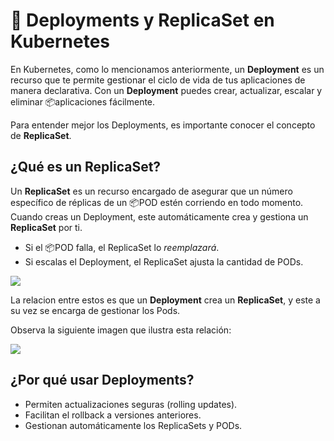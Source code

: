 ﻿# 🚀 Deployments y ReplicaSet en Kubernetes

En Kubernetes, como lo mencionamos anteriormente, un **Deployment** es un recurso que te permite gestionar el ciclo de vida de tus aplicaciones de manera declarativa. Con un **Deployment** puedes crear, actualizar, escalar y eliminar 📦aplicaciones fácilmente.

Para entender mejor los Deployments, es importante conocer el concepto de **ReplicaSet**.

## ¿Qué es un ReplicaSet?

Un **ReplicaSet** es un recurso encargado de asegurar que un número específico de réplicas de un 📦POD estén corriendo en todo momento. Cuando creas un Deployment, este automáticamente crea y gestiona un **ReplicaSet** por ti.

- Si el 📦POD falla, el ReplicaSet lo _reemplazará_.
- Si escalas el Deployment, el ReplicaSet ajusta la cantidad de PODs.

![](https://miro.medium.com/v2/resize:fit:1400/1*lH0EI3FRPNVI5wsxgtx9IQ.png)

La relacion entre estos es que un **Deployment** crea un **ReplicaSet**, y este a su vez se encarga de gestionar los Pods.

Observa la siguiente imagen que ilustra esta relación:

![](https://lh3.googleusercontent.com/proxy/h2zD_NZ2CpFrhBjZFpmRwpt3_uOILj6btfBD_HerPaQ1vYHeP6_3enwG4i2igcW9TbvxTUkVc5jq0fKPUYjHeOYUV34wVTU1IEF1lLRELbATG75tLZt9)

## ¿Por qué usar Deployments?

- Permiten actualizaciones seguras (rolling updates).
- Facilitan el rollback a versiones anteriores.
- Gestionan automáticamente los ReplicaSets y PODs.
